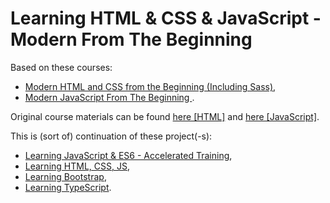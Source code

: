 # Learning HTML & CSS & JavaScript - Modern From The Beginning

Based on these courses:

- [Modern HTML and CSS from the Beginning (Including Sass)](https://learning.oreilly.com/videos/modern-html-and/9781838822828/),
- [Modern JavaScript From The Beginning
  ](https://learning.oreilly.com/videos/modern-javascript-from/9781789539509/).

Original course materials can be found [here [HTML]](https://github.com/PacktPublishing/Modern-HTML-and-CSS-from-the-Beginning-Including-Sass) and [here [JavaScript]](https://github.com/packtpublishing/modern-javascript-from-the-beginning).

This is (sort of) continuation of these project(-s):

- [Learning JavaScript & ES6 - Accelerated Training](https://github.com/sswietoniowski/learning-javascript-and-es6-accelerated-training),
- [Learning HTML, CSS, JS](https://github.com/sswietoniowski/learning-html-css-js),
- [Learning Bootstrap](https://github.com/sswietoniowski/learning-bootstrap),
- [Learning TypeScript](https://github.com/sswietoniowski/learning-typescript).
